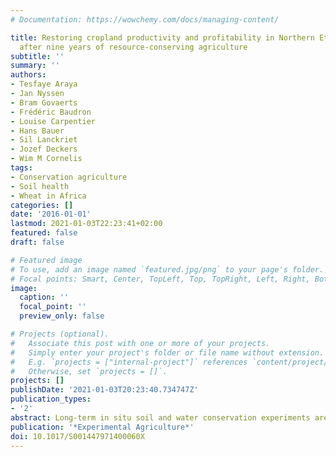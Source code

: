 ```yaml
---
# Documentation: https://wowchemy.com/docs/managing-content/

title: Restoring cropland productivity and profitability in Northern Ethiopian drylands
  after nine years of resource-conserving agriculture
subtitle: ''
summary: ''
authors:
- Tesfaye Araya
- Jan Nyssen
- Bram Govaerts
- Frédéric Baudron
- Louise Carpentier
- Hans Bauer
- Sil Lanckriet
- Jozef Deckers
- Wim M Cornelis
tags:
- Conservation agriculture
- Soil health
- Wheat in Africa
categories: []
date: '2016-01-01'
lastmod: 2021-01-03T22:23:41+02:00
featured: false
draft: false

# Featured image
# To use, add an image named `featured.jpg/png` to your page's folder.
# Focal points: Smart, Center, TopLeft, Top, TopRight, Left, Right, BottomLeft, Bottom, BottomRight.
image:
  caption: ''
  focal_point: ''
  preview_only: false

# Projects (optional).
#   Associate this post with one or more of your projects.
#   Simply enter your project's folder or file name without extension.
#   E.g. `projects = ["internal-project"]` references `content/project/deep-learning/index.md`.
#   Otherwise, set `projects = []`.
projects: []
publishDate: '2021-01-03T20:23:40.734747Z'
publication_types:
- '2'
abstract: Long-term in situ soil and water conservation experiments are rare in sub-Saharan Africa, particularly in Eastern Africa. A long-term experiment was conducted (2005-2013) on a Vertisol to quantify the impacts of resource-conserving agriculture (RCA) on runoff, soil loss, soil fertility and crop productivity and economic profitability in northern Ethiopia. Two RCA practices were developed from traditional furrow tillage practices; (i) derdero+ (DER+) and terwah+ (TER+). DER+ is a furrow and permanent raised bed planting system, tilled once at planting time by refreshing the furrow and 30% of crop residue is retained. TER+ is ploughed once at planting, furrows are made at 1.5 m intervals and 30% crop residue is retained. The third treatment was a conventional tillage (CT) with a minimum of three tillage operations and complete removal of crop residues. Wheat, teff, barley and grass pea crops were grown in rotation. Runoff, and soil and nutrient loss were measured in plastic sheet-lined collector trenches. Significantly different (P < 0.05) runoff coefficients (%) and soil losses (t ha-1 ) averaged over 9 yrs were 14 and 3, 22 and 11 and 30 and 17 for DER+, TER+ and CT, respectively. Significant improvements in crop yield and gross margin were observed after a period of three years of cropping This study demonstrated that RCA systems in semi-arid agro-ecosystems constitute a field rainwater conservation and soil fertility improvement strategy that enhances crop productivity and economic profitability. Adoption of RCA systems (DER+ and TER+) in the study area requires further work to improve smallholder farmers' awareness on benefits, to guarantee high standards during implementation and to design appropriate weed management strategies
publication: '*Experimental Agriculture*'
doi: 10.1017/S001447971400060X
---
```

